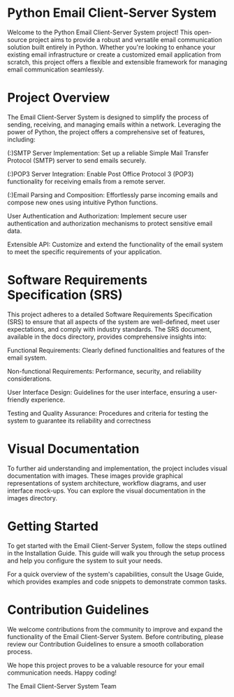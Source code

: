 
# Python Email Client-Server System

Welcome to the Python Email Client-Server System project! This open-source project aims to provide a robust and versatile email communication solution built entirely in Python. Whether you're looking to enhance your existing email infrastructure or create a customized email application from scratch, this project offers a flexible and extensible framework for managing email communication seamlessly.

# Project Overview
The Email Client-Server System is designed to simplify the process of sending, receiving, and managing emails within a network. Leveraging the power of Python, the project offers a comprehensive set of features, including:

(:)SMTP Server Implementation: Set up a reliable Simple Mail Transfer Protocol (SMTP) server to send emails securely.

(:)POP3 Server Integration: Enable Post Office Protocol 3 (POP3) functionality for receiving emails from a remote server.

(:)Email Parsing and Composition: Effortlessly parse incoming emails and compose new ones using intuitive Python functions.

User Authentication and Authorization: Implement secure user authentication and authorization mechanisms to protect sensitive email data.

Extensible API: Customize and extend the functionality of the email system to meet the specific requirements of your application.


# Software Requirements Specification (SRS)
This project adheres to a detailed Software Requirements Specification (SRS) to ensure that all aspects of the system are well-defined, meet user expectations, and comply with industry standards. The SRS document, available in the docs directory, provides comprehensive insights into:

Functional Requirements: Clearly defined functionalities and features of the email system.

Non-functional Requirements: Performance, security, and reliability considerations.

User Interface Design: Guidelines for the user interface, ensuring a user-friendly experience.

Testing and Quality Assurance: Procedures and criteria for testing the system to guarantee its reliability and correctness



# Visual Documentation
To further aid understanding and implementation, the project includes visual documentation with images. These images provide graphical representations of system architecture, workflow diagrams, and user interface mock-ups. You can explore the visual documentation in the images directory.




# Getting Started
To get started with the Email Client-Server System, follow the steps outlined in the Installation Guide. This guide will walk you through the setup process and help you configure the system to suit your needs.

For a quick overview of the system's capabilities, consult the Usage Guide, which provides examples and code snippets to demonstrate common tasks.

# Contribution Guidelines

We welcome contributions from the community to improve and expand the functionality of the Email Client-Server System. Before contributing, please review our Contribution Guidelines to ensure a smooth collaboration process.

We hope this project proves to be a valuable resource for your email communication needs. Happy coding!

The Email Client-Server System Team
